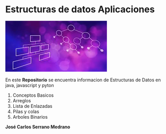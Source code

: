 # Estructuras de datos Aplicaciones
![imagen](./img/images.jpg)

En este **Repositorio** se encuentra informacion de Estructuras de Datos
en java, javascript y pyton

1. Conceptos Basicos
1. Arreglos
1. Lista de Enlazadas
1. Pilas y colas
1. Arboles Binarios

**José Carlos Serrano Medrano**